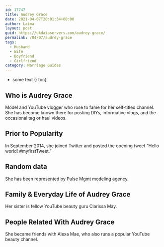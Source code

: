 ```yaml
---
id: 17747
title: Audrey Grace
date: 2021-04-07T20:01:34+00:00
author: Laima
layout: post
guid: https://ukdataservers.com/audrey-grace/
permalink: /04/07/audrey-grace
tags:
  - Husband
  - Wife
  - Boyfriend
  - Girlfriend
category: Marriage Guides
---
```


* some text
{: toc}


## Who is Audrey Grace
                  
                  
                  
Model and YouTube vlogger who rose to fame for her self-titled channel. She has become known there for posting DIYs, informative vlogs, and the occasional tag or haul videos.
                  
              
            
              
            
                
                
                
## Prior to Popularity
                  
                  
                  
In September 2014, she joined Twitter and posted the opening tweet &#8220;Hello world! #myfirstTweet.&#8221;
                  
              
            
              
            
                
                
                
## Random data
                  
                  
                  
She has been represented by Pulse Mgmt modeling agency. 
                  
              
            
              
            
                
                
                
## Family & Everyday Life of Audrey Grace
                  
                  
                  
Her sister is fellow YouTube beauty guru Clarissa May. 
                  
              
            
              
            
                
                
                
## People Related With Audrey Grace
                  
                  
                  
She became friends with Alexa Mae, who also runs a popular YouTube beauty channel.
                  
              
            
              
            
                
              
            
              
              
            
            
              
            
          
          
          